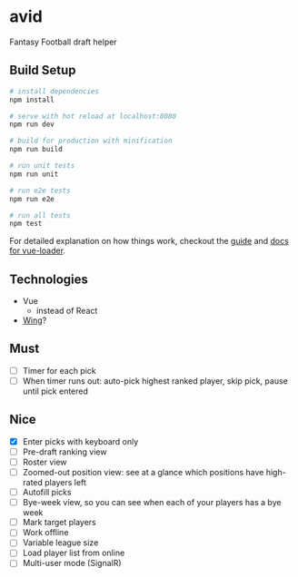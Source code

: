 # avid
Fantasy Football draft helper

## Build Setup

``` bash
# install dependencies
npm install

# serve with hot reload at localhost:8080
npm run dev

# build for production with minification
npm run build

# run unit tests
npm run unit

# run e2e tests
npm run e2e

# run all tests
npm test
```

For detailed explanation on how things work, checkout the [guide](http://vuejs-templates.github.io/webpack/) and [docs for vue-loader](http://vuejs.github.io/vue-loader).


## Technologies

- Vue
  - instead of React
- [Wing](http://usewing.ml/)?

## Must
- [ ] Timer for each pick
- [ ] When timer runs out: auto-pick highest ranked player, skip pick, pause until pick entered

## Nice
- [x] Enter picks with keyboard only
- [ ] Pre-draft ranking view
- [ ] Roster view
- [ ] Zoomed-out position view: see at a glance which positions have high-rated players left
- [ ] Autofill picks
- [ ] Bye-week view, so you can see when each of your players has a bye week
- [ ] Mark target players
- [ ] Work offline
- [ ] Variable league size
- [ ] Load player list from online
- [ ] Multi-user mode (SignalR)
